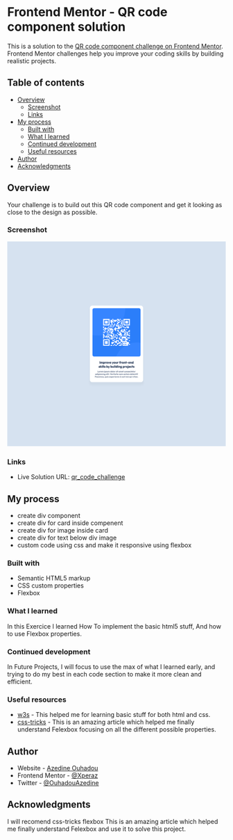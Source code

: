 # Frontend Mentor - QR code component solution

This is a solution to the [QR code component challenge on Frontend Mentor](https://www.frontendmentor.io/challenges/qr-code-component-iux_sIO_H). Frontend Mentor challenges help you improve your coding skills by building realistic projects. 

## Table of contents

- [Overview](#overview)
  - [Screenshot](#screenshot)
  - [Links](#links)
- [My process](#my-process)
  - [Built with](#built-with)
  - [What I learned](#what-i-learned)
  - [Continued development](#continued-development)
  - [Useful resources](#useful-resources)
- [Author](#author)
- [Acknowledgments](#acknowledgments)


## Overview

Your challenge is to build out this QR code component and get it looking as close to the design as possible.

### Screenshot

![](images/screenshot.png)

### Links

- Live Solution URL: [qr_code_challenge](https://xperaz.github.io/qr_code_challenge/)

## My process

- create div component
- create div for card inside compenent 
- create div for image inside card
- create div for text below div image
- custom code using css and make it responsive using flexbox 

### Built with

- Semantic HTML5 markup
- CSS custom properties
- Flexbox


### What I learned

In this Exercice I learned How To implement the basic html5 stuff, And how to use Flexbox properties.


### Continued development

In Future Projects, I will focus to use the max of what I learned early, and trying to do my best in each code section to make it more clean and efficient.


### Useful resources

- [w3s](https://www.w3schools.com/) - This helped me for learning basic stuff for both html and css.
- [css-tricks](https://css-tricks.com/snippets/css/a-guide-to-flexbox/) - This is an amazing article which helped me finally understand Felexbox focusing on all the different possible properties.


## Author

- Website - [Azedine Ouhadou](https://github.com/Xperaz)
- Frontend Mentor - [@Xperaz](https://www.frontendmentor.io/profile/Xperaz)
- Twitter - [@OuhadouAzedine](https://www.twitter.com/OuhadouAzedine)


## Acknowledgments

I will recomend css-tricks flexbox This is an amazing article which helped me finally understand Felexbox and use it to solve this project.


